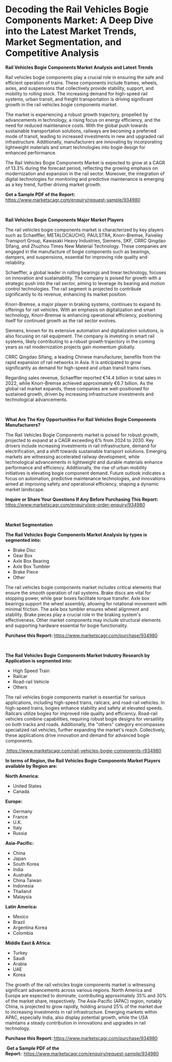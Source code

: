 <p><h1>Decoding the Rail Vehicles Bogie Components Market: A Deep Dive into the Latest Market Trends, Market Segmentation, and Competitive Analysis</h1></p><p><strong>Rail Vehicles Bogie Components Market Analysis and Latest Trends</strong></p>
<p><p>Rail vehicles bogie components play a crucial role in ensuring the safe and efficient operation of trains. These components include frames, wheels, axles, and suspensions that collectively provide stability, support, and mobility to rolling stock. The increasing demand for high-speed rail systems, urban transit, and freight transportation is driving significant growth in the rail vehicles bogie components market.</p><p>The market is experiencing a robust growth trajectory, propelled by advancements in technology, a rising focus on energy efficiency, and the need for reduced maintenance costs. With the global push towards sustainable transportation solutions, railways are becoming a preferred mode of transit, leading to increased investments in new and upgraded rail infrastructure. Additionally, manufacturers are innovating by incorporating lightweight materials and smart technologies into bogie design for enhanced performance.</p><p>The Rail Vehicles Bogie Components Market is expected to grow at a CAGR of 13.3% during the forecast period, reflecting the growing emphasis on modernization and expansion in the rail sector. Moreover, the integration of digital technologies for monitoring and predictive maintenance is emerging as a key trend, further driving market growth.</p></p>
<p><strong>Get a Sample PDF of the Report:&nbsp;</strong> <a href="https://www.marketscagr.com/enquiry/request-sample/934980?utm_campaign=3030&utm_medium=2&utm_source=Github&utm_content=ia&utm_term=18042025&utm_id=rail-vehicles-bogie-components">https://www.marketscagr.com/enquiry/request-sample/934980</a></p>
<p>&nbsp;</p>
<p><strong>Rail Vehicles Bogie Components Major Market Players</strong></p>
<p><p>The rail vehicles bogie components market is characterized by key players such as Schaeffler, METALOCAUCHO, PAULSTRA, Knorr-Bremse, Faiveley Transport Group, Kawasaki Heavy Industries, Siemens, SKF, CRRC Qingdao Sifang, and Zhuzhou Times New Material Technology. These companies are engaged in the manufacture of bogie components such as bearings, dampers, and suspensions, essential for improving ride quality and reliability.</p><p>Schaeffler, a global leader in rolling bearings and linear technology, focuses on innovation and sustainability. The company is poised for growth with a strategic push into the rail sector, aiming to leverage its bearing and motion control technologies. The rail segment is projected to contribute significantly to its revenue, enhancing its market position.</p><p>Knorr-Bremse, a major player in braking systems, continues to expand its offerings for rail vehicles. With an emphasis on digitalization and smart technology, Knorr-Bremse is enhancing operational efficiency, positioning itself for continued growth as the rail sector evolves.</p><p>Siemens, known for its extensive automation and digitalization solutions, is also focusing on rail equipment. The company is investing in smart rail systems, likely contributing to a robust growth trajectory in the coming years as rail modernization projects gain momentum globally.</p><p>CRRC Qingdao Sifang, a leading Chinese manufacturer, benefits from the rapid expansion of rail networks in Asia. It is anticipated to grow significantly as demand for high-speed and urban transit trains rises.</p><p>Regarding sales revenue, Schaeffler reported €14.4 billion in total sales in 2022, while Knorr-Bremse achieved approximately €6.7 billion. As the global rail market expands, these companies are well-positioned for sustained growth, driven by increasing infrastructure investments and technological advancements.</p></p>
<p>&nbsp;</p>
<p><strong>What Are The Key Opportunities For Rail Vehicles Bogie Components Manufacturers?</strong></p>
<p><p>The Rail Vehicles Bogie Components market is poised for robust growth, projected to expand at a CAGR exceeding 6% from 2024 to 2030. Key drivers include increasing investments in rail infrastructure, demand for electrification, and a shift towards sustainable transport solutions. Emerging markets are witnessing accelerated railway development, while technological advancements in lightweight and durable materials enhance performance and efficiency. Additionally, the rise of urban mobility initiatives is elevating bogie component demand. Future outlook indicates a focus on automation, predictive maintenance technologies, and innovations aimed at improving safety and operational efficiency, shaping a dynamic market landscape.</p></p>
<p><strong>Inquire or Share Your Questions If Any Before Purchasing This Report:</strong> <a href="https://www.marketscagr.com/enquiry/pre-order-enquiry/934980?utm_campaign=3030&utm_medium=2&utm_source=Github&utm_content=ia&utm_term=18042025&utm_id=rail-vehicles-bogie-components">https://www.marketscagr.com/enquiry/pre-order-enquiry/934980</a></p>
<p>&nbsp;</p>
<p><strong>Market Segmentation</strong></p>
<p><strong>The Rail Vehicles Bogie Components Market Analysis by types is segmented into:</strong></p>
<p><ul><li>Brake Disc</li><li>Gear Box</li><li>Axle Box Bearing</li><li>Axle Box Tumbler</li><li>Brake Piece</li><li>Other</li></ul></p>
<p><p>The rail vehicles bogie components market includes critical elements that ensure the smooth operation of rail systems. Brake discs are vital for stopping power, while gear boxes facilitate torque transfer. Axle box bearings support the wheel assembly, allowing for rotational movement with minimal friction. The axle box tumbler ensures wheel alignment and stability. Brake pieces play a crucial role in the braking system's effectiveness. Other market components may include structural elements and supporting hardware essential for bogie functionality.</p></p>
<p><strong>Purchase this Report:&nbsp;</strong><a href="https://www.marketscagr.com/purchase/934980?utm_campaign=3030&utm_medium=2&utm_source=Github&utm_content=ia&utm_term=18042025&utm_id=rail-vehicles-bogie-components">https://www.marketscagr.com/purchase/934980</a></p>
<p>&nbsp;</p>
<p><strong>The Rail Vehicles Bogie Components Market Industry Research by Application is segmented into:</strong></p>
<p><ul><li>High Speed Train</li><li>Railcar</li><li>Road-rail Vehicle</li><li>Others</li></ul></p>
<p><p>The rail vehicles bogie components market is essential for various applications, including high-speed trains, railcars, and road-rail vehicles. In high-speed trains, bogies enhance stability and safety at elevated speeds. Railcars utilize bogies for improved ride quality and efficiency. Road-rail vehicles combine capabilities, requiring robust bogie designs for versatility on both tracks and roads. Additionally, the "others" category encompasses specialized rail vehicles, further expanding the market's reach. Collectively, these applications drive innovation and demand for advanced bogie components.</p></p>
<p><a href="https://www.marketscagr.com/rail-vehicles-bogie-components-r934980?utm_campaign=3030&utm_medium=2&utm_source=Github&utm_content=ia&utm_term=18042025&utm_id=rail-vehicles-bogie-components">&nbsp;https://www.marketscagr.com/rail-vehicles-bogie-components-r934980</a></p>
<p><strong>In terms of Region, the Rail Vehicles Bogie Components Market Players available by Region are:</strong></p>
<p>
    <p> <strong> North America: </strong>
        <ul>
            <li>United States</li>
            <li>Canada</li>
        </ul>
        </p> 
    <p> <strong> Europe: </strong>
        <ul>
            <li>Germany</li>
            <li>France</li>
            <li>U.K.</li>
            <li>Italy</li>
            <li>Russia</li>
        </ul>
        </p> 
    <p> <strong> Asia-Pacific: </strong>
        <ul>
            <li>China</li>
            <li>Japan</li>
            <li>South Korea</li>
            <li>India</li>
            <li>Australia</li>
            <li>China Taiwan</li>
            <li>Indonesia</li>
            <li>Thailand</li>
            <li>Malaysia</li>
        </ul>
        </p> 
    <p> <strong> Latin America: </strong>
        <ul>
            <li>Mexico</li>
            <li>Brazil</li>
            <li>Argentina Korea</li>
            <li>Colombia</li>
        </ul>
        </p> 
    <p> <strong> Middle East & Africa: </strong>
        <ul>
            <li>Turkey</li>
            <li>Saudi</li>
            <li>Arabia</li>
            <li>UAE</li>
            <li>Korea</li>
        </ul>
    </p>
    </p>
<p><p>The growth of the rail vehicles bogie components market is witnessing significant advancements across various regions. North America and Europe are expected to dominate, contributing approximately 35% and 30% of the market share, respectively. The Asia-Pacific (APAC) region, notably China, is projected to grow rapidly, holding around 25% of the market due to increasing investments in rail infrastructure. Emerging markets within APAC, especially India, also display potential growth, while the USA maintains a steady contribution in innovations and upgrades in rail technology.</p></p>
<p><strong>Purchase this Report: </strong><a href="https://www.marketscagr.com/purchase/934980?utm_campaign=3030&utm_medium=2&utm_source=Github&utm_content=ia&utm_term=18042025&utm_id=rail-vehicles-bogie-components">https://www.marketscagr.com/purchase/934980</a></p>
<p>&nbsp;<strong>Get a Sample PDF of the Report:&nbsp;&nbsp;</strong><a href="https://www.marketscagr.com/enquiry/request-sample/934980?utm_campaign=3030&utm_medium=2&utm_source=Github&utm_content=ia&utm_term=18042025&utm_id=rail-vehicles-bogie-components">https://www.marketscagr.com/enquiry/request-sample/934980</a></p>
<p><strong></strong></p>
<p><p></p><p></p><p></p></p>